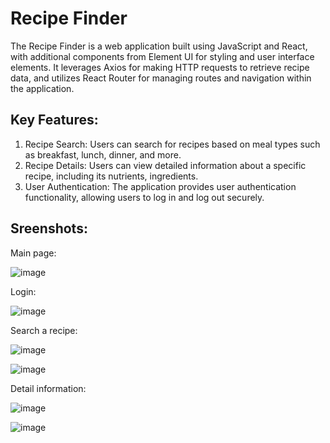 # Recipe Finder

The Recipe Finder is a web application built using JavaScript and React, with additional components from Element UI for styling and user interface elements. It leverages Axios for making HTTP requests to retrieve recipe data, and utilizes React Router for managing routes and navigation within the application.

## Key Features:

1) Recipe Search: Users can search for recipes based on meal types such as breakfast, lunch, dinner, and more.
2) Recipe Details: Users can view detailed information about a specific recipe, including its nutrients, ingredients.
3) User Authentication: The application provides user authentication functionality, allowing users to log in and log out securely.

## Sreenshots:

Main page:

![image](https://github.com/strd1337/recipes/assets/97736243/bf66726e-0b7e-44dc-94e4-c138f0ef29a6)


Login:

![image](https://github.com/strd1337/recipes/assets/97736243/02c4244a-43cd-4ddd-8d28-0301b3d5f1d0)


Search a recipe:

![image](https://github.com/strd1337/recipes/assets/97736243/beba0224-3920-4093-82d9-b04990c4aa60)

![image](https://github.com/strd1337/recipes/assets/97736243/b2768de3-c348-4a34-86fe-32b95f672d72)

Detail information:

![image](https://github.com/strd1337/recipes/assets/97736243/ed8c49ae-f274-414b-8e13-fc34f334e6c7)

![image](https://github.com/strd1337/recipes/assets/97736243/9afc3a49-377d-4311-ae03-f504b7b9140b)


